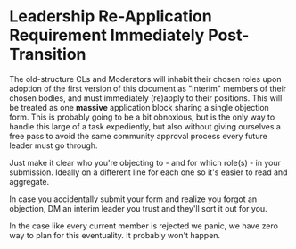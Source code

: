 # Leadership Re-Application Requirement Immediately Post-Transition

The old-structure CLs and Moderators will inhabit their chosen roles upon adoption of the first version of this document as "interim" members of their chosen bodies, and must immediately (re)apply to their positions. This will be treated as one **massive** application block sharing a single objection form. This is probably going to be a bit obnoxious, but is the only way to handle this large of a task expediently, but also without giving ourselves a free pass to avoid the same community approval process every future leader must go through.

Just make it clear who you're objecting to - and for which role(s) - in your submission. Ideally on a different line for each one so it's easier to read and aggregate.

In case you accidentally submit your form and realize you forgot an objection, DM an interim leader you trust and they'll sort it out for you.

In the case like every current member is rejected we panic, we have zero way to plan for this eventuality. It probably won't happen.